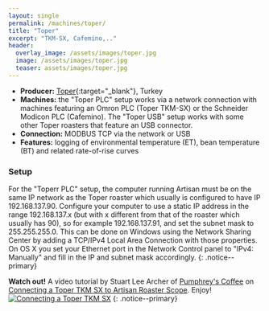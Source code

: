```yaml
---
layout: single
permalink: /machines/toper/
title: "Toper"
excerpt: "TKM-SX, Cafemino,.."
header:
  overlay_image: /assets/images/toper.jpg
  image: /assets/images/toper.jpg
  teaser: assets/images/toper.jpg
---
```

* __Producer:__ [Toper](http://www.toper.com){:target="_blank"}, Turkey
* __Machines:__ the "Toper PLC" setup works via a network connection with machines featuring an Omron PLC (Toper TKM-SX) or the Schneider Modicon PLC (Cafemino). The "Toper USB" setup works with some other Toper roasters that feature an USB connector.
* __Connection:__ MODBUS TCP via the network or USB
* __Features:__ logging of environmental temperature (ET), bean temperature (BT) and related rate-of-rise curves

### Setup

For the "Toperr PLC" setup, the computer running Artisan must be on the same IP network as the Toper roaster which usually is configured to have IP 192.168.137.90. Configure your computer to use a static IP address in the range 192.168.137.x (but with x different from that of the roaster which usually has 90), so for example 192.168.137.91, and set the subnet mask to 255.255.255.0. This can be done on Windows using the Network Sharing Center by adding a TCP/IPv4 Local Area Connection with those properties. On OS X you set your Ethernet port in the Network Control panel to "IPv4: Manually" and fill in the IP and subnet mask accordingly.
{: .notice--primary}

**Watch out!**
A video tutorial by Stuart Lee Archer of [Pumphrey's Coffee](http://www.pumphreys-coffee.co.uk) on [Connecting a Toper TKM SX to Artisan Roaster Scope](https://youtu.be/e4nrlxgq04o). Enjoy!
[![Connecting a Toper TKM SX](http://img.youtube.com/vi/e4nrlxgq04o/0.jpg)](https://youtu.be/e4nrlxgq04o)
{: .notice--primary}